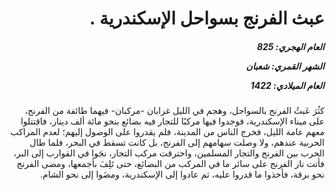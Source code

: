 <h1 dir="rtl">عبث الفرنج بسواحل الإسكندرية .</h1>

<h5 dir="rtl">العام الهجري:  825

الشهر القمري: شعبان

العام الميلادي: 1422</h5>

<p dir="rtl">كثُرَ عَبثُ الفرنج بالسواحل، وهجم في الليل غرابان -مركبان- فيهما طائفة من الفرنج، على ميناء الإسكندرية، فوجدوا فيها مركبًا للتجار فيه بضائع بنحو مائة ألف دينار، فاقتتلوا معهم عامة الليل، فخرج الناس من المدينة، فلم يقدروا على الوصول إليهم؛ لعدم المراكب الحربية عندهم، ولا وصلت سهامهم إلى الفرنج، بل كانت تسقط في البحر، فلما طال الحرب بين الفرنج والتجار المسلمين، واحترقت مركب التجار، نجَوا في القوارب إلى البر، فأتت نار الفرنج على سائر ما في المركب من البضائع، حتى تَلِفَ بأجمعها، ومضى الفرنج نحو برقة، فأخذوا ما قدروا عليه، ثم عادوا إلى الإسكندرية، ومضَوا إلى نحو الشام.</p></br>
